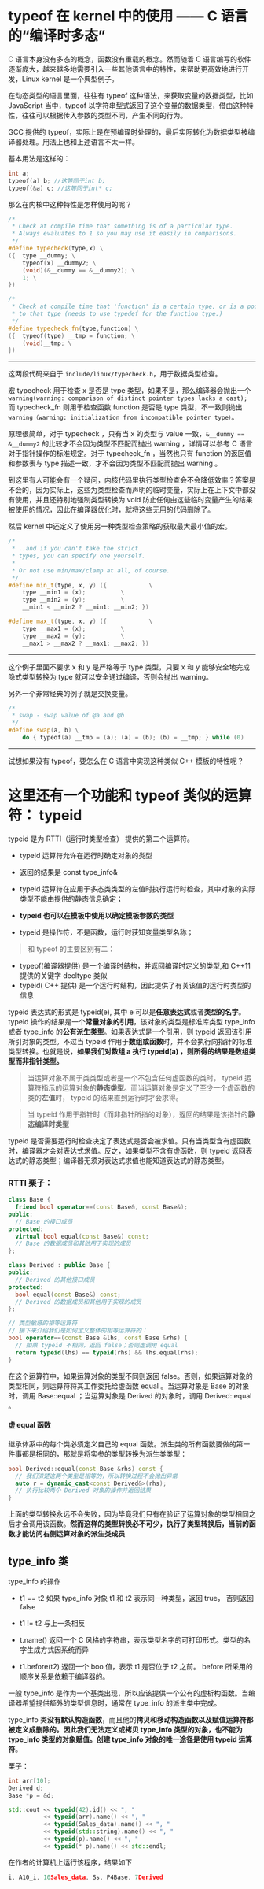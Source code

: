 # typeof 在 kernel 中的使用 —— C 语言的“编译时多态”

C 语言本身没有多态的概念，函数没有重载的概念。然而随着 C 语言编写的软件逐渐庞大，越来越多地需要引入一些其他语言中的特性，来帮助更高效地进行开发，Linux kernel 是一个典型例子。

在动态类型的语言里面，往往有 typeof 这种语法，来获取变量的数据类型，比如 JavaScript 当中，typeof 以字符串型式返回了这个变量的数据类型，借由这种特性，往往可以根据传入参数的类型不同，产生不同的行为。

GCC 提供的 typeof，实际上是在预编译时处理的，最后实际转化为数据类型被编译器处理。用法上也和上述语言不太一样。

基本用法是这样的：

```Cpp
int a;
typeof(a) b; //这等同于int b;
typeof(&a) c; //这等同于int* c;
```

那么在内核中这种特性是怎样使用的呢？

```Cpp
/*
 * Check at compile time that something is of a particular type.
 * Always evaluates to 1 so you may use it easily in comparisons.
 */
#define typecheck(type,x) \
({  type __dummy; \
    typeof(x) __dummy2; \
    (void)(&__dummy == &__dummy2); \
    1; \
})

/*
 * Check at compile time that 'function' is a certain type, or is a pointer
 * to that type (needs to use typedef for the function type.)
 */
#define typecheck_fn(type,function) \
({  typeof(type) __tmp = function; \
    (void)__tmp; \
})
```
___

这两段代码来自于 `include/linux/typecheck.h`，用于数据类型检查。

宏 typecheck 用于检查 x 是否是 type 类型，如果不是，那么编译器会抛出一个 `warning(warning: comparison of distinct pointer types lacks a cast);` 而 typecheck_fn 则用于检查函数 function 是否是 type 类型，不一致则抛出 `warning（warning: initialization from incompatible pointer type）`。

原理很简单，对于 typecheck ，只有当 x 的类型与 value 一致，`&__dummy == &__dummy2` 的比较才不会因为类型不匹配而抛出 warning ，详情可以参考 C 语言对于指针操作的标准规定。对于 typecheck_fn ，当然也只有 function 的返回值和参数表与 type 描述一致，才不会因为类型不匹配而抛出 warning 。

到这里有人可能会有一个疑问，内核代码里执行类型检查会不会降低效率？答案是不会的，因为实际上，这些为类型检查而声明的临时变量，实际上在上下文中都没有使用，并且还特别地强制类型转换为 void 防止任何由这些临时变量产生的结果被使用的情况，因此在编译器优化时，就将这些无用的代码删除了。

然后 kernel 中还定义了使用另一种类型检查策略的获取最大最小值的宏。

```Cpp
/*
 * ..and if you can't take the strict
 * types, you can specify one yourself.
 *
 * Or not use min/max/clamp at all, of course.
 */
#define min_t(type, x, y) ({            \
    type __min1 = (x);          \
    type __min2 = (y);          \
    __min1 < __min2 ? __min1: __min2; })

#define max_t(type, x, y) ({            \
    type __max1 = (x);          \
    type __max2 = (y);          \
    __max1 > __max2 ? __max1: __max2; })
```
___

这个例子里面不要求 x 和 y 是严格等于 type 类型，只要 x 和 y 能够安全地完成隐式类型转换为 type 就可以安全通过编译，否则会抛出 warning。

另外一个非常经典的例子就是交换变量。

```Cpp
/*
 * swap - swap value of @a and @b
 */
#define swap(a, b) \
    do { typeof(a) __tmp = (a); (a) = (b); (b) = __tmp; } while (0)
```
___

试想如果没有 typeof，要怎么在 C 语言中实现这种类似 C++ 模板的特性呢？

# 这里还有一个功能和 typeof 类似的运算符： typeid

typeid 是为 RTTI（运行时类型检查） 提供的第二个运算符。
* typeid 运算符允许在运行时确定对象的类型

* 返回的结果是 const type_info&

* typeid 运算符在应用于多态类类型的左值时执行运行时检查，其中对象的实际类型不能由提供的静态信息确定；

* **typeid 也可以在模板中使用以确定模板参数的类型**

* typeid 是操作符，不是函数，运行时获知变量类型名称；

>和 typeof 的主要区别有二：
* typeof(编译器提供) 是一个编译时结构，并返回编译时定义的类型,和 C++11 提供的关键字 decltype 类似
* typeid( C++ 提供) 是一个运行时结构，因此提供了有关该值的运行时类型的信息

typeid 表达式的形式是 typeid(e), 其中 e 可以是**任意表达式**或者**类型的名字**。 typeid 操作的结果是一个**常量对象的引用**，该对象的类型是标准库类型 type_info 或者 type_info 的**公有派生类型**。如果表达式是一个引用，则 typeid 返回该引用所引对象的类型。不过当 typeid 作用于**数组或函数**时，并不会执行向指针的标准类型转换。也就是说，**如果我们对数组 a 执行 typeid(a) ，则所得的结果是数组类型而非指针类型。**

>当运算对象不属于类类型或者是一个不包含任何虚函数的类时， typeid 运算符指示的运算对象的**静态类型**。而当运算对象是定义了至少一个虚函数的类的**左值**时， typeid 的结果直到运行时才会求得。

>当 typeid 作用于指针时（而非指针所指的对象），返回的结果是该指针的**静态编译时类型**

typeid 是否需要运行时检查决定了表达式是否会被求值。只有当类型含有虚函数时，编译器才会对表达式求值。反之，如果类型不含有虚函数，则 typeid 返回表达式的静态类型；编译器无须对表达式求值也能知道表达式的静态类型。

### RTTI 栗子：
```Cpp
class Base {
  friend bool operator==(const Base&, const Base&);
public:
  // Base 的接口成员
protected:
  virtual bool equal(const Base&) const;
  // Base 的数据成员和其他用于实现的成员
};

class Derived : public Base {
public:
  // Derived 的其他接口成员
protected:
  bool equal(const Base&) const;
  // Derived 的数据成员和其他用于实现的成员
};

// 类型敏感的相等运算符
// 接下来介绍我们是如何定义整体的相等运算符的：
bool operator==(const Base &lhs, const Base &rhs) {
  // 如果 typeid 不相同，返回 false；否则虚调用 equal
  return typeid(lhs) == typeid(rhs) && lhs.equal(rhs);
}
```
在这个运算符中，如果运算对象的类型不同则返回 false。否则，如果运算对象的类型相同，则运算符将其工作委托给虚函数 equal 。当运算对象是 Base 的对象时，调用 Base::equal ；当运算对象是 Derived 的对象时，调用 Derived::equal 。

#### 虚 equal 函数
继承体系中的每个类必须定义自己的 equal 函数。派生类的所有函数要做的第一件事都是相同的，那就是将实参的类型转换为派生类类型：
```Cpp
bool Derived::equal(const Base &rhs) const {
  // 我们清楚这两个类型是相等的，所以转换过程不会抛出异常
  auto r = dynamic_cast<const Derived&>(rhs);
  // 执行比较两个 Derived 对象的操作并返回结果
}
```
上面的类型转换永远不会失败，因为毕竟我们只有在验证了运算对象的类型相同之后才会调用该函数。**然而这样的类型转换必不可少，执行了类型转换后，当前的函数才能访问右侧运算对象的派生类成员**

## type_info 类
type_info 的操作
* t1 == t2 如果 type_info 对象 t1 和 t2 表示同一种类型，返回 true， 否则返回 false

* t1 != t2 与上一条相反

* t.name() 返回一个 C 风格的字符串，表示类型名字的可打印形式。类型的名字生成方式因系统而异

* t1.before(t2) 返回一个 boo 值，表示 t1 是否位于 t2 之前。 before 所采用的顺序关系是依赖于编译器的。

一般 type_info 是作为一个基类出现，所以应该提供一个公有的虚析构函数。当编译器希望提供额外的类型信息时，通常在 type_info 的派生类中完成。

type_info 类**没有默认构造函数**，而且他的**拷贝和移动构造函数以及赋值运算符都被定义成删除的。因此我们无法定义或拷贝 type_info 类型的对象，也不能为 type_info 类型的对象赋值。创建 type_info 对象的唯一途径是使用 typeid 运算符**。

栗子：
```Cpp
int arr[10];
Derived d;
Base *p = &d;

std::cout << typeid(42).id() << ", "
          << typeid(arr).name() << ", "
          << typeid(Sales_data).name() << ", "
          << typeid(std::string).name() << ", "
          << typeid(p).name() << ", "
          << typeid(* p).name() << std::endl;
```
在作者的计算机上运行该程序，结果如下
```Cpp
i, A10_i, 10Sales_data, Ss, P4Base, 7Derived
```
